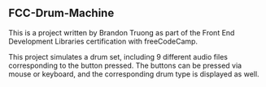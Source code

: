 ## FCC-Drum-Machine

This is a project written by Brandon Truong as part of the Front End Development Libraries certification with freeCodeCamp. 

This project simulates a drum set, including 9 different audio files corresponding to the button pressed. The buttons can be pressed via mouse or keyboard, and the corresponding drum type is displayed as well.